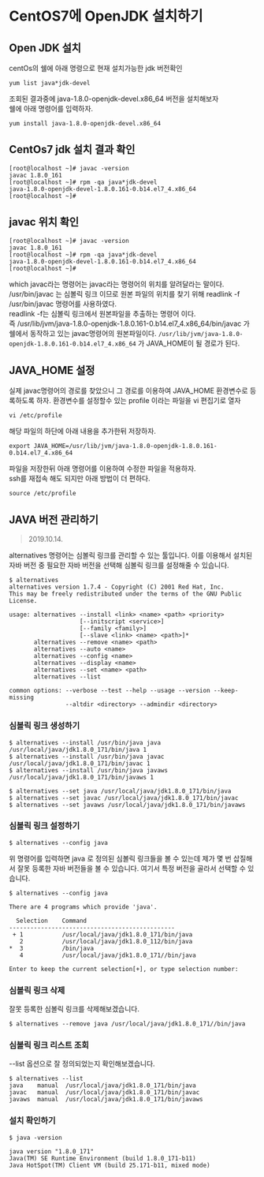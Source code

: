 # CentOS7에 OpenJDK 설치하기 

## Open JDK 설치 
centOs의 쉘에 아래 명령으로 현재 설치가능한 jdk 버전확인
```
yum list java*jdk-devel
```

조회된 결과중에 java-1.8.0-openjdk-devel.x86_64 버전을 설치해보자  
쉘에 아래 명령어를 입력하자.
```
yum install java-1.8.0-openjdk-devel.x86_64
```

## CentOs7 jdk 설치 결과 확인
```
[root@localhost ~]# javac -version
javac 1.8.0_161
[root@localhost ~]# rpm -qa java*jdk-devel
java-1.8.0-openjdk-devel-1.8.0.161-0.b14.el7_4.x86_64
[root@localhost ~]#
```


## javac 위치 확인
```
[root@localhost ~]# javac -version
javac 1.8.0_161
[root@localhost ~]# rpm -qa java*jdk-devel
java-1.8.0-openjdk-devel-1.8.0.161-0.b14.el7_4.x86_64
[root@localhost ~]#
```
which javac라는 명령어는 javac라는 명령어의 위치를 알려달라는 말이다.  
/usr/bin/javac 는 심볼릭 링크 이므로 원본 파일의 위치를 찾기 위해 readlink -f /usr/bin/javac 명령어를 사용하였다.  
readlink -f는 심볼릭 링크에서 원본파일을 추출하는 명령어 이다.  
즉 /usr/lib/jvm/java-1.8.0-openjdk-1.8.0.161-0.b14.el7_4.x86_64/bin/javac 가 쉘에서 동작하고 있는 javac명령어의 원본파일이다.
`/usr/lib/jvm/java-1.8.0-openjdk-1.8.0.161-0.b14.el7_4.x86_64` 가 JAVA_HOME이 될 경로가 된다.


## JAVA_HOME 설정 
실제 javac명령어의 경로를 찾았으니 그 경로를 이용하여 JAVA_HOME 환경변수로 등록하도록 하자.
환경변수를 설정할수 있는 profile 이라는 파일을 vi 편집기로 열자
```
vi /etc/profile
```

해당 파일의 하단에 아래 내용을 추가한뒤 저장하자.
```
export JAVA_HOME=/usr/lib/jvm/java-1.8.0-openjdk-1.8.0.161-0.b14.el7_4.x86_64
```


파일을 저장한뒤 아래 명령어를 이용하여 수정한 파일을 적용하자.  
ssh를 재접속 해도 되지만 아래 방법이 더 편하다.
```
source /etc/profile
```

## JAVA 버전 관리하기 
> 2019.10.14.

alternatives 명령어는 심볼릭 링크를 관리할 수 있는 툴입니다. 이를 이용해서 설치된 자바 버전 중 필요한 자바 버전을 선택해 심볼릭 링크를 설정해줄 수 있습니다.

```
$ alternatives
alternatives version 1.7.4 - Copyright (C) 2001 Red Hat, Inc.
This may be freely redistributed under the terms of the GNU Public License.

usage: alternatives --install <link> <name> <path> <priority>
                    [--initscript <service>]
                    [--family <family>]
                    [--slave <link> <name> <path>]*
       alternatives --remove <name> <path>
       alternatives --auto <name>
       alternatives --config <name>
       alternatives --display <name>
       alternatives --set <name> <path>
       alternatives --list

common options: --verbose --test --help --usage --version --keep-missing
                --altdir <directory> --admindir <directory>
```

### 심볼릭 링크 생성하기
```
$ alternatives --install /usr/bin/java java /usr/local/java/jdk1.8.0_171/bin/java 1
$ alternatives --install /usr/bin/java javac /usr/local/java/jdk1.8.0_171/bin/javac 1
$ alternatives --install /usr/bin/java javaws /usr/local/java/jdk1.8.0_171/bin/javaws 1

$ alternatives --set java /usr/local/java/jdk1.8.0_171/bin/java
$ alternatives --set javac /usr/local/java/jdk1.8.0_171/bin/javac
$ alternatives --set javaws /usr/local/java/jdk1.8.0_171/bin/javaws
```

### 심볼릭 링크 설정하기
```
$ alternatives --config java
```
위 명령어를 입력하면 java 로 정의된 심볼릭 링크들을 볼 수 있는데 제가 몇 번 삽질해서 잘못 등록한 자바 버전들을 볼 수 있습니다. 여기서 특정 버전을 골라서 선택할 수 있습니다.
```
$ alternatives --config java

There are 4 programs which provide 'java'.

  Selection    Command
-----------------------------------------------
 + 1           /usr/local/java/jdk1.8.0_171/bin/java
   2           /usr/local/java/jdk1.8.0_112/bin/java
*  3           /bin/java
   4           /usr/local/java/jdk1.8.0_171//bin/java

Enter to keep the current selection[+], or type selection number:
```

### 심볼릭 링크 삭제
잘못 등록한 심볼릭 링크를 삭제해보겠습니다.

```
$ alternatives --remove java /usr/local/java/jdk1.8.0_171//bin/java
```

### 심볼릭 링크 리스트 조회
--list 옵션으로 잘 정의되었는지 확인해보겠습니다.
```
$ alternatives --list
java    manual  /usr/local/java/jdk1.8.0_171/bin/java
javac   manual  /usr/local/java/jdk1.8.0_171/bin/javac
javaws  manual  /usr/local/java/jdk1.8.0_171/bin/javaws
```
### 설치 확인하기
```
$ java -version

java version "1.8.0_171"
Java(TM) SE Runtime Environment (build 1.8.0_171-b11)
Java HotSpot(TM) Client VM (build 25.171-b11, mixed mode)
```






